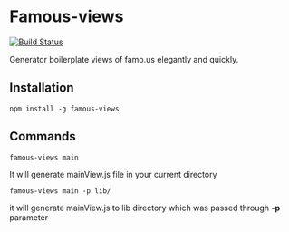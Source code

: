 Famous-views 
============

[![Build Status](https://travis-ci.org/MFQ/famous-views.svg?branch=master)](https://travis-ci.org/MFQ/famous-views)

Generator boilerplate views of famo.us elegantly and quickly. 

Installation
------------

    npm install -g famous-views

Commands
--------

    famous-views main
 It will generate mainView.js file in your current directory 

    famous-views main -p lib/
it will generate mainView.js to lib directory which was passed through **-p** parameter 
